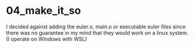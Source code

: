 # 04_make_it_so

I decided against adding the euler.o, main.o or executable euler files
since there was no guarantee in my mind that they would work on a linux system.
(I operate on Windows with WSL)
